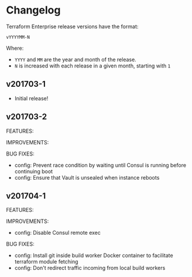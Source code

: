 # Changelog

Terraform Enterprise release versions have the format:

```
vYYYYMM-N
```

Where:

 * `YYYY` and `MM` are the year and month of the release.
 * `N` is increased with each release in a given month, starting with `1`

## v201703-1

 * Initial release!

## v201703-2

FEATURES:

IMPROVEMENTS:

BUG FIXES:

 * config: Prevent race condition by waiting until Consul is running before continuing boot 
 * config: Ensure that Vault is unsealed when instance reboots

## v201704-1

FEATURES:

IMPROVEMENTS:

 * config: Disable Consul remote exec

BUG FIXES:

 * config: Install git inside build worker Docker container to facilitate terraform module fetching
 * config: Don't redirect traffic incoming from local build workers

